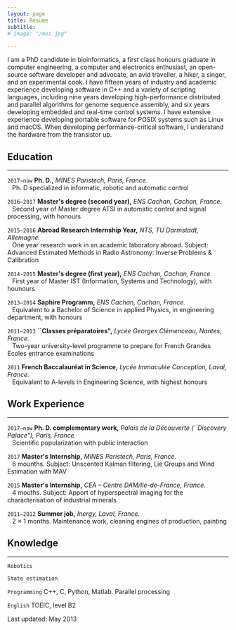 ```yaml
---
layout: page
title: Resume
subtitle: 
# image: "/moi.jpg"

---
```


I am a PhD candidate in bioinformatics, a first class honours graduate in computer engineering, a computer and electronics enthusiast, an open-source software developer and advocate, an avid traveller, a hiker, a singer, and an experimental cook. I have fifteen years of industry and academic experience developing software in C++ and a variety of scripting languages, including nine years developing high-performance distributed and parallel algorithms for genome sequence assembly, and six years developing embedded and real-time control systems. I have extensive experience developing portable software for POSIX systems such as Linux and macOS. When developing performance-critical software, I understand the hardware from the transistor up.

## Education
-------------------------------------------------------

`2017–now` __Ph. D.,__ _MINES Paristech, Paris, France._  
&ensp; Ph. D specialized in informatic, robotic and automatic control

`2016–2017` __Master's degree (second year),__ _ENS Cachan, Cachan, France._  
&ensp; Second year of Master degree ATSI in automatic control and signal processing, with honours

`2015–2016` __Abroad Research Internship Year,__ _NTS, TU Darmstadt, Allemagne._  
&ensp; One year research work in an academic laboratory abroad. Subject: Advanced Estimated Methods in Radio Astronomy: Inverse Problems & Calibration

`2014-2015` __Master's degree (first year),__ _ENS Cachan, Cachan, France._  
&ensp; First year of Master IST (Information, Systems and Technology), with hounours

`2013–2014` __Saphire Programm,__ _ENS Cachan, Cachan, France._  
&ensp; Equivalent to a Bachelor of Science in applied Physics, in engineering department, with honours

`2011–2013` __``Classes préparatoires",__ _Lycée Georges Clémenceau, Nantes, France._  
&ensp; Two-year university-level programme to prepare for French Grandes Ecoles entrance examinations

`2011` __French Baccalauréat in Science,__ _Lycée Immaculée Conception, Laval, France._  
&ensp; Equivalent to A-levels in Engineering Science, with highest honours


## Work Experience
------------------------------------------------------------

`2017–now` __Ph. D. complementary work,__ _Palais de la Découverte (``Discovery Palace"), Paris, France._  
&ensp; Scientific popularization with public interaction

`2017` __Master's Internship,__ _MINES Paristech, Paris, France._  
&ensp; 6 mounths. Subject: Unscented Kalman filtering, Lie Groups and Wind Estimation with MAV

`2015` __Master's Internship,__ _CEA – Centre DAM/Ile-de-France, France._  
&ensp; 4 mouths. Subject: Apport of hyperspectral imaging for the characterisation of industrial minerals

`2011–2012` __Summer job,__ _Inergy, Laval, France._  
&ensp; 2 × 1 months. Maintenance work, cleaning engines of production, painting

## Knowledge
------------------------------------------------------------

`Robotics`

`State estimation`

`Programming` C++, C, Python, Matlab.
Parallel processing

`English` TOEIC, level B2

Last updated: May 2013
